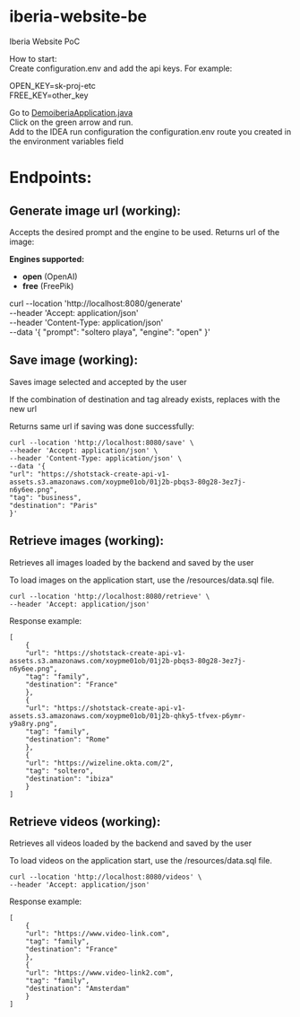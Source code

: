 # iberia-website-be

Iberia Website PoC

How to start:  
Create configuration.env and add the api keys. For example:

OPEN_KEY=sk-proj-etc  
FREE_KEY=other_key

Go to [DemoiberiaApplication.java](src%2Fmain%2Fjava%2Fcom%2Fwizeline%2Fdemoiberia%2FDemoiberiaApplication.java)  
Click on the green arrow and run.  
Add to the IDEA run configuration the configuration.env route you created in the environment variables field

# Endpoints:

## Generate image url (working):

Accepts the desired prompt and the engine to be used.
Returns url of the image:

**Engines supported:**

- **open** (OpenAI)
- **free** (FreePik)

curl --location 'http://localhost:8080/generate' \
--header 'Accept: application/json' \
--header 'Content-Type: application/json' \
--data '{
"prompt": "soltero playa",
"engine": "open"
}'

## Save image (working):

Saves image selected and accepted by the user

If the combination of destination and tag already exists, replaces with the new url

Returns same url if saving was done successfully:

    curl --location 'http://localhost:8080/save' \
    --header 'Accept: application/json' \
    --header 'Content-Type: application/json' \
    --data '{
    "url": "https://shotstack-create-api-v1-assets.s3.amazonaws.com/xoypme01ob/01j2b-pbqs3-80g28-3ez7j-n6y6ee.png",
    "tag": "business",
    "destination": "Paris"
    }'

## Retrieve images (working):

Retrieves all images loaded by the backend and saved by the user

To load images on the application start, use the /resources/data.sql file.

    curl --location 'http://localhost:8080/retrieve' \
    --header 'Accept: application/json'

Response example:

    [
        {
        "url": "https://shotstack-create-api-v1-assets.s3.amazonaws.com/xoypme01ob/01j2b-pbqs3-80g28-3ez7j-n6y6ee.png",
        "tag": "family",
        "destination": "France"
        },
        {
        "url": "https://shotstack-create-api-v1-assets.s3.amazonaws.com/xoypme01ob/01j2b-qhky5-tfvex-p6ymr-y9a8ry.png",
        "tag": "family",
        "destination": "Rome"
        },
        {
        "url": "https://wizeline.okta.com/2",
        "tag": "soltero",
        "destination": "ibiza"
        }
    ]

## Retrieve videos (working):

Retrieves all videos loaded by the backend and saved by the user

To load videos on the application start, use the /resources/data.sql file.

    curl --location 'http://localhost:8080/videos' \
    --header 'Accept: application/json'

Response example:

    [
        {
        "url": "https://www.video-link.com",
        "tag": "family",
        "destination": "France"
        },
        {
        "url": "https://www.video-link2.com",
        "tag": "family",
        "destination": "Amsterdam"
        }
    ]